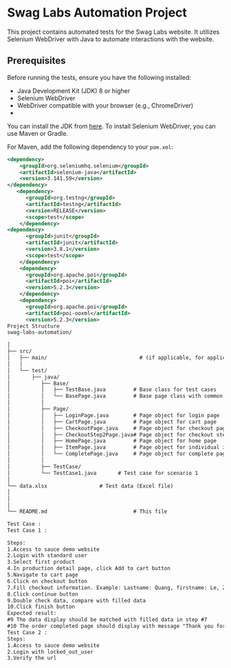 # Swag Labs Automation Project

This project contains automated tests for the Swag Labs website. It utilizes Selenium WebDriver with Java to automate interactions with the website.


## Prerequisites

Before running the tests, ensure you have the following installed:
- Java Development Kit (JDK) 8 or higher
- Selenium WebDriver
- WebDriver compatible with your browser (e.g., ChromeDriver)
- 
You can install the JDK from [here](https://www.oracle.com/java/technologies/javase-downloads.html). To install Selenium WebDriver, you can use Maven or Gradle.

For Maven, add the following dependency to your `pom.xml`:
```xml
<dependency>
    <groupId>org.seleniumhq.selenium</groupId>
    <artifactId>selenium-java</artifactId>
    <version>3.141.59</version>
</dependency>
   <dependency>
      <groupId>org.testng</groupId>
      <artifactId>testng</artifactId>
      <version>RELEASE</version>
      <scope>test</scope>
    </dependency>
<dependency>
      <groupId>junit</groupId>
      <artifactId>junit</artifactId>
      <version>3.8.1</version>
      <scope>test</scope>
    </dependency>
    <dependency>
      <groupId>org.apache.poi</groupId>
      <artifactId>poi</artifactId>
      <version>5.2.3</version>
    </dependency>
    <dependency>
      <groupId>org.apache.poi</groupId>
      <artifactId>poi-ooxml</artifactId>
      <version>5.2.3</version>
Project Structure
swag-labs-automation/

│
├── src/
│   ├── main/                              # (if applicable, for application code)
│   │
│   └── test/
│       ├── java/
│          ├── Base/
│          │   ├── TestBase.java         # Base class for test cases
│          │   └── BasePage.java         # Base page class with common functionality
│          │
│          ├── Page/
│          │   ├── LoginPage.java        # Page object for login page
│          │   ├── CartPage.java         # Page object for cart page
│          │   ├── CheckoutPage.java     # Page object for checkout page
│          │   ├── CheckoutStep2Page.java# Page object for checkout step 2 page
│          │   ├── HomePage.java         # Page object for home page
│          │   ├── ItemPage.java         # Page object for individual item page
│          │   └── CompletePage.java     # Page object for complete page
│          │
│          ├── TestCase/
│          └── TestCase1.java       # Test case for scenario 1
│      
└── data.xlsx                 # Test data (Excel file)
│       
│          
│
└── README.md                            # This file

Test Case :
Test Case 1 :

Steps:
1.Access to sauce demo website
2.Login with standard user
3.Select first product
4.In production detail page, click Add to cart button
5.Navigate to cart page
6.Click on checkout button
7.Fill checkout information. Example: Lastname: Quang, firstname: Le, Zipcode: 70000
8.Click continue button
9.Double check data, compare with filled data
10.Click finish button
Expected result:
#9 The data display should be matched with filled data in step #7
#10 The order completed page should display with message "Thank you for your order!"
Test Case 2 :
Steps:
1.Access to sauce demo website
2.Login with locked_out_user
3.Verify the url






